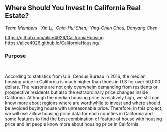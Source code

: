 <h2><strong>Where Should You Invest In California Real Estate?</strong></h2>
<address>Team Members &nbsp;&nbsp;Xin Li, &nbsp;Chia-Hui Shen, &nbsp;Ying-Chen Chou,&nbsp;Danyang Chen </address>


<https://github.com/alice4926/CaliforniaHousing><br> 
<https://alice4926.github.io/CaliforniaHousing/>

<h3> Purpose </h3>
    <p> According to statistics from U.S. Census Bureau in 2016, the median housing price in California is much higher than thoes 
    in U.S for over 50,000 dollars. The reasons are not only overwhelm demanding from residents or prospective residents but also the 
    extraordinary price changes inside California. Although the median housing price is relatively high, we still can know more about 
    regions where are worthwhile to invest and where should be avoided buying house with unreasonable price. 
    Therefore, in this project, we will use Zillow housing price data for each counties in California and some features to find the 
    best combination of feature of house with housing price and let people know more about housing price in California.
    </p>